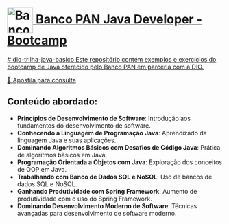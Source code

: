 
<h1>
            <a href="https://web.dio.me/track/banco-pan-java-developer">
            <img align="center" width="60px" src="https://hermes.dio.me/tracks/608ecefd-1d10-42ea-9f58-3e7a4548ab3e.png" alt="Banco PAN Java Developer" class="sc-klSPgc jROXUu">
            Banco PAN Java Developer - Bootcamp
</h1>
# dio-trilha-java-basico
Este repositório contém exemplos e exercícios do bootcamp de Java oferecido pelo Banco PAN em parceria com a DIO.

📖  [Apostila para consulta](https://glysns.gitbook.io/java-basico)
## Conteúdo abordado:
- **Princípios de Desenvolvimento de Software**: Introdução aos fundamentos do desenvolvimento de software.
- **Conhecendo a Linguagem de Programação Java**: Aprendizado da linguagem Java e suas aplicações.
- **Dominando Algoritmos Básicos com Desafios de Código Java**: Prática de algoritmos básicos em Java.
- **Programação Orientada a Objetos com Java**: Exploração dos conceitos de OOP em Java.
- **Trabalhando com Banco de Dados SQL e NoSQL**: Uso de bancos de dados SQL e NoSQL.
- **Ganhando Produtividade com Spring Framework**: Aumento de produtividade com o uso do Spring Framework.
- **Dominando Desenvolvimento Moderno de Software**: Técnicas avançadas para desenvolvimento de software moderno.
